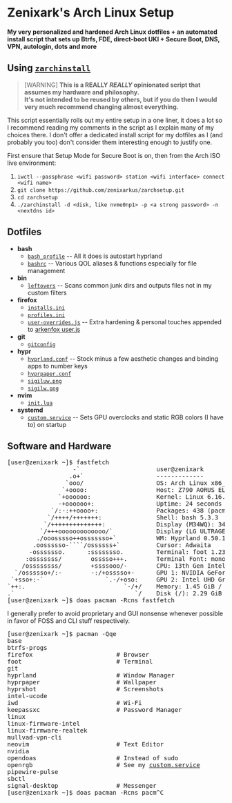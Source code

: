 # Zenixark's Arch Linux Setup
**My very personalized and hardened Arch Linux dotfiles + an automated install script that sets up Btrfs, FDE, direct-boot UKI + Secure Boot, DNS, VPN, autologin, dots and more**

## Using [`zarchinstall`](./zarchinstall)
> [WARNING]
> **This is a REALLY *REALLY* opinionated script that assumes my hardware and philosophy.**  
> **It's not intended to be reused by others, but if you do then I would very much recommend changing almost everything.**

This script essentially rolls out my entire setup in a one liner, it does a lot so I recommend reading my comments in the script as I explain many of my choices there. I don't offer a dedicated install script for my dotfiles as I (and probably you too) don't consider them interesting enough to justify one.

First ensure that Setup Mode for Secure Boot is on, then from the Arch ISO live environment:
1. `iwctl --passphrase <wifi password> station <wifi interface> connect <wifi name>`
2. `git clone https://github.com/zenixarkus/zarchsetup.git`
3. `cd zarchsetup`
4. `./zarchinstall -d <disk, like nvme0np1> -p <a strong password> -n <nextdns id>`

## Dotfiles
- **bash**
  - [`bash_profile`](./bash/bash_profile) -- All it does is autostart hyprland
  - [`bashrc`](./bash/bashrc) -- Various QOL aliases & functions especially for file management
- **bin**
  - [`leftovers`](./bin/leftovers) -- Scans common junk dirs and outputs files not in my custom filters
- **firefox**
  - [`installs.ini`](./firefox/installs.ini)
  - [`profiles.ini`](./firefox/profiles.ini)
  - [`user-overrides.js`](./firefox/user-overrides.js) -- Extra hardening & personal touches appended to [arkenfox user.js](https://github.com/arkenfox/user.js)
- **git**
  - [`gitconfig`](./git/gitconfig)
- **hypr**
  - [`hyprland.conf`](./hypr/hyprland.conf) -- Stock minus a few aesthetic changes and binding apps to number keys
  - [`hyprpaper.conf`](./hypr/hyprpaper.conf)
  - [`sigiluw.png`](./hypr/sigiluw.png)
  - [`sigilw.png`](./hypr/sigilw.png)
- **nvim**
  - [`init.lua`](./nvim/init.lua)
- **systemd**
  - [`custom.service`](./systemd/custom.service) -- Sets GPU overclocks and static RGB colors (I have to) on startup


## Software and Hardware
<pre>
[user@zenixark ~]$ fastfetch
                  -`                     user@zenixark
                 .o+`                    -------------
                `ooo/                    OS: Arch Linux x86_64
               `+oooo:                   Host: Z790 AORUS ELITE AX DDR4
              `+oooooo:                  Kernel: Linux 6.16.4-arch1-1
              -+oooooo+:                 Uptime: 24 seconds
            `/:-:++oooo+:                Packages: 438 (pacman)
           `/++++/+++++++:               Shell: bash 5.3.3
          `/++++++++++++++:              Display (M34WQ): 3440x1440 @ 144 Hz in 34"
         `/+++ooooooooooooo/`            Display (LG ULTRAGEAR): 1920x1080 @ 144 Hz in 24"
        ./ooosssso++osssssso+`           WM: Hyprland 0.50.1 (Wayland)
       .oossssso-````/ossssss+`          Cursor: Adwaita
      -osssssso.      :ssssssso.         Terminal: foot 1.23.1
     :osssssss/        osssso+++.        Terminal Font: monospace (8pt)
    /ossssssss/        +ssssooo/-        CPU: 13th Gen Intel(R) Core(TM) i7-13700K (24) @ 5.80 GHz
  `/ossssso+/:-        -:/+osssso+-      GPU 1: NVIDIA GeForce RTX 4070
 `+sso+:-`                 `.-/+oso:     GPU 2: Intel UHD Graphics 770 @ 1.60 GHz
`++:.                           `-/+/    Memory: 1.45 GiB / 31.11 GiB (5%)
.`                                 `/    Disk (/): 2.29 GiB / 930.50 GiB (0%) - btrfs
[user@zenixark ~]$ doas pacman -Rcns fastfetch
</pre>
I generally prefer to avoid proprietary and GUI nonsense whenever possible in favor of FOSS and CLI stuff respectively.
<pre>
[user@zenixark ~]$ pacman -Qqe
base
btrfs-progs
firefox                       # Browser
foot                          # Terminal
git
hyprland                      # Window Manager
hyprpaper                     # Wallpaper
hyprshot                      # Screenshots
intel-ucode
iwd                           # Wi-Fi
keepassxc                     # Password Manager
linux
linux-firmware-intel
linux-firmware-realtek
mullvad-vpn-cli
neovim                        # Text Editor
nvidia
opendoas                      # Instead of sudo
openrgb                       # See my <a href="./systemd/custom.service">custom.service<a>
pipewire-pulse
sbctl
signal-desktop                # Messenger
[user@zenixark ~]$ doas pacman -Rcns pacm^C
</pre>
